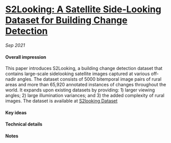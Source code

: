 # [S2Looking: A Satellite Side-Looking Dataset for Building Change Detection](https://arxiv.org/pdf/2107.09244.pdf)

_Sep 2021_

#### Overall impression
This paper introduces S2Looking, a building change detection dataset that contains large-scale sidelooking satellite images captured at various off-nadir angles. The dataset consists of 5000 bitemporal image pairs of rural areas and more than 65,920 annotated instances of changes throughout the world. 
It expands upon existing datasets by providing: 1) larger viewing angles; 2) large illumination variances; and 3) the added complexity of rural images. 
The dataset is available at [S2looking Dataset](https://github.com/S2Looking/)

#### Key ideas

#### Technical details



#### Notes

